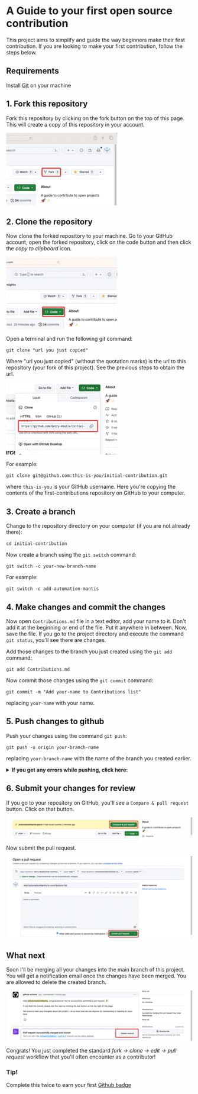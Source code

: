 # A Guide to your first open source contribution

This project aims to simplify and guide the way beginners make their first contribution. If you are looking to make your first contribution, follow the steps below.

## Requirements
Install [Git](https://git-scm.com/book/en/v2/Getting-Started-Installing-Git) on your machine

## 1. Fork this repository
Fork this repository by clicking on the fork button on the top of this page. This will create a copy of this repository in your account.

<img width="300" src="https://github.com/Gerry-Aballa/initial-contribution/blob/main/assets/fork.png" alt="fork this repository" />

## 2. Clone the repository
Now clone the forked repository to your machine. Go to your GitHub account, open the forked repository, click on the code button and then click the _copy to clipboard_ icon.

<img width="300" src="https://github.com/Gerry-Aballa/initial-contribution/blob/main/assets/code_btn.png" alt="clone this repository" />

Open a terminal and run the following git command:
```
git clone "url you just copied"
```
Where "url you just copied" (without the quotation marks) is the url to this repository (your fork of this project). See the previous steps to obtain the url.

<img width="300" src="https://github.com/Gerry-Aballa/initial-contribution/blob/main/assets/copy_code.png" alt="copy this repository" />

For example:
```
git clone git@github.com:this-is-you/initial-contribution.git
```
where `this-is-you` is your GitHub username. Here you're copying the contents of the first-contributions repository on GitHub to your computer.


## 3. Create a branch
Change to the repository directory on your computer (if you are not already there):
```
cd initial-contribution
```
Now create a branch using the `git switch` command:
```
git switch -c your-new-branch-name
```

For example:
```
git switch -c add-automation-mantis
```


## 4. Make changes and commit the changes
Now open `Contributions.md` file in a text editor, add your name to it. Don't add it at the beginning or end of the file. Put it anywhere in between. Now, save the file.
If you go to the project directory and execute the command `git status`, you'll see there are changes.

Add those changes to the branch you just created using the `git add` command:
```
git add Contributions.md
```

Now commit those changes using the `git commit` command:
```
git commit -m "Add your-name to Contributions list"
```

replacing `your-name` with your name.


## 5. Push changes to github
Push your changes using the command `git push`:

```
git push -u origin your-branch-name
```

replacing `your-branch-name` with the name of the branch you created earlier.

<details>
<summary> <strong>If you get any errors while pushing, click here:</strong> </summary>

- ### Authentication Error
     <pre>remote: Support for password authentication was removed on August 13, 2021. Please use a personal access token instead.
  remote: Please see https://github.blog/2020-12-15-token-authentication-requirements-for-git-operations/ for more information.
  fatal: Authentication failed for 'https://github.com/<your-username>/initial-contribution.git/'</pre>
  Go to [GitHub's tutorial](https://docs.github.com/en/authentication/connecting-to-github-with-ssh/adding-a-new-ssh-key-to-your-github-account) on generating and configuring an SSH key to your account.

</details>


## 6. Submit your changes for review

If you go to your repository on GitHub, you'll see a `Compare & pull request` button. Click on that button.

<img src="https://github.com/Gerry-Aballa/initial-contribution/blob/main/assets/create_pr.png" alt="submit the changes" />

Now submit the pull request.

<img src="https://github.com/Gerry-Aballa/initial-contribution/blob/main/assets/create_pr1.png" alt="create pull request" />

## What next
Soon I'll be merging all your changes into the main branch of this project. You will get a notification email once the changes have been merged.
You are allowed to delete the created branch.

<img src="https://github.com/Gerry-Aballa/initial-contribution/blob/main/assets/delete_branch.png" alt="delete the branch" />

Congrats! You just completed the standard _fork -> clone -> edit -> pull request_ workflow that you'll often encounter as a contributor!

### Tip!
Complete this twice to earn your first [Github badge](https://github.com/drknzz/GitHub-Achievements)
